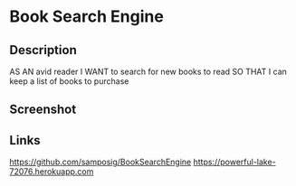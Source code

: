 # Book Search Engine

## Description
AS AN avid reader
I WANT to search for new books to read
SO THAT I can keep a list of books to purchase

## Screenshot

## Links
https://github.com/samposig/BookSearchEngine
https://powerful-lake-72076.herokuapp.com

